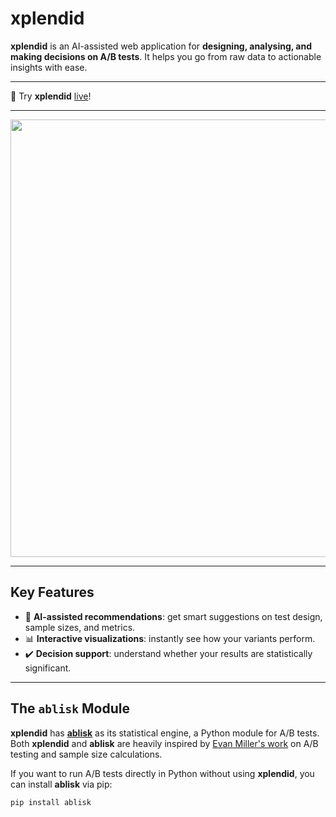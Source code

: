 # xplendid

**xplendid** is an AI-assisted web application for **designing, analysing, and making decisions on A/B tests**. It helps you go from raw data to actionable insights with ease.

---

🧪 Try **xplendid** [live](https://xplendid.streamlit.app)!

---

<p align="center">
    <img src="demos/demo.gif" width="700">
</p>

---

## Key Features

- 🤖 **AI-assisted recommendations**: get smart suggestions on test design, sample sizes, and metrics.  
- 📊 **Interactive visualizations**: instantly see how your variants perform.  
- ✔️ **Decision support**: understand whether your results are statistically significant.

---

## The `ablisk` Module

**xplendid** has **[ablisk](https://pypi.org/project/ablisk/)** as its statistical engine, a Python module for A/B tests. Both **xplendid** and **ablisk** are heavily inspired by [Evan Miller's work](https://www.evanmiller.org/ab-testing/sample-size.html) on A/B testing and sample size calculations.

If you want to run A/B tests directly in Python without using **xplendid**, you can install **ablisk** via pip:

```bash
pip install ablisk